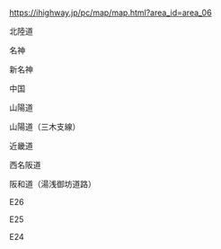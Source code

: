 ### 
https://ihighway.jp/pc/map/map.html?area_id=area_06

北陸道

名神

新名神

中国

山陽道

山陽道（三木支線）

近畿道

西名阪道

阪和道（湯浅御坊道路）

E26

E25

E24



















